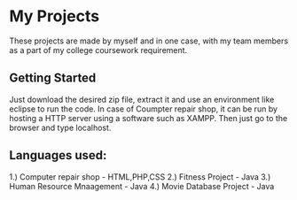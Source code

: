# My Projects

These projects are made by myself and in one case, with my team members as a part of my college coursework requirement. 

## Getting Started

Just download the desired zip file, extract it and use an environment like eclipse to run the code. In case of Coumpter repair shop, it can be run by hosting a HTTP server using a software such as XAMPP. Then just go to the browser and type localhost.

## Languages used:

1.) Computer repair shop - HTML,PHP,CSS
2.) Fitness Project - Java
3.) Human Resource Mnaagement - Java
4.) Movie Database Project - Java

